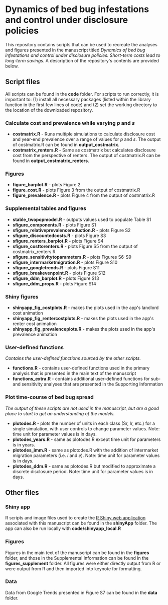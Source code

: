 # Dynamics of bed bug infestations and control under disclosure policies

This repository contains scripts that can be used to recreate the analyses and figures presented in the manuscript titled *Dynamics of bed bug infestations and control under disclosure policies: Short-term costs lead to long-term savings*. A description of the repository's contents are provided below.

## Script files

All scripts can be found in the **code** folder. For scripts to run correctly, it is important to: (1) install all necessary packages (listed within the library function in the first few lines of code) and (2) set the working directory to the location of the downloaded repository.

### Calculate cost and prevalence while varying *p* and *s*
- **costmatrix.R** - Runs multiple simulations to calculate disclosure cost and year-end prevalence over a range of values for *p* and *s*. The output of costmatrix.R can be found in **output_costmatrix**.
- **costmatrix_renters.R** - Same as costmatrix but calculates disclosure cost from the perspective of renters. The output of costmatrix.R can be found in **output_costmatrix_renters**.

### Figures
- **figure_barplot.R** - plots Figure 2
- **figure_cost.R** - plots Figure 3 from the output of costmatrix.R
- **figure_prevalence.R** - plots Figure 4 from the output of costmatrix.R

### Supplemental tables and figures
- **stable_twopopmodel.R** - outputs values used to populate Table S1
- **sfigure_components.R** - plots Figure S1
- **sfigure_relativeprevalencereduction.R** - plots Figure S2
- **sfigure_discountedcosts.R** - plots Figure S3
- **sfigure_renters_barplot.R** - plots Figure S4
- **sfigure_costtorenters.R** - plots Figure S5 from the output of costmatrix_renters.R
- **sfigure_sensitivitytoparameters.R** - plots Figures S6-S9
- **sfigure_intermarketmigration.R** - plots Figure S10
- **sfigure_googletrends.R** - plots Figure S11
- **sfigure_breakevenpoint.R** - plots Figure S12
- **sfigure_ddm_barplot.R** - plots Figure S13
- **sfigure_ddm_props.R** - plots Figure S14

### Shiny figures
- **shinyapp_fig_costplots.R** - makes the plots used in the app's landlord cost animation 
- **shinyapp_fig_rentercostplots.R** - makes the plots used in the app's renter cost animation
- **shinyapp_fig_prevalenceplots.R** - makes the plots used in the app's prevalence animation

### User-defined functions
*Contains the user-defined functions sourced by the other scripts.*
- **functions.R** - contains user-defined functions used in the primary analysis that is presented in the main text of the manuscript
- **functions_extra.R** - contains additional user-defined functions for sub- and sensitivity analyses that are presented in the Supporting Information

### Plot time-course of bed bug spread
*The output of these scripts are not used in the manuscript, but are a good place to start to get an understanding of the models.*
- **plotodes.R** - plots the number of units in each class (Sr, Ir, etc.) for a single simulation, with user controls to change parameter values. Note: time unit for parameter values is in days.
- **plotodes_years.R** - same as plotodes.R except time unit for parameters is in years.
- **plotodes_imm.R** - same as plotodes.R with the addition of intermarket migration parameters (i.e. *i* and *e*). Note: time unit for parameter values is in days.
- **plotodes_ddm.R** - same as plotodes.R but modified to approximate a discrete disclosure period. Note: time unit for parameter values is in days.

## Other files

### Shiny app
R scripts and image files used to create the [R Shiny web application](https://bedbugdisclosure.shinyapps.io/shinyapp/ "R Shiny | Modeling Bed Bug Disclosure")
associated with this manuscript can be found in the **shinyApp** folder. The app can also be run locally with **code/shinyapp_local.R**

### Figures
Figures in the main text of the manuscript can be found in the **figures** folder, and those in the Supplemental Information can be found in the **figures_supplement** folder. All figures were either directly output from R or were output from R and then imported into keynote for formatting.

### Data
Data from Google Trends presented in Figure S7 can be found in the **data** folder.
